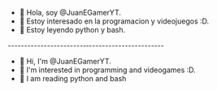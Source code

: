 - 👋 Hola, soy @JuanEGamerYT.
- 👀 Estoy interesado en la programacion y videojuegos :D.
- 🌱 Estoy leyendo python y bash.

------------------------‐-----------------------

- 👋 Hi, I'm @JuanEGamerYT.
- 👀 I'm interested in programming and videogames :D.
- 🌱 I am reading python and bash

<!---
JuanEGamerYT/JuanEGamerYT is a ✨ special ✨ repository because its `README.md` (this file) appears on your GitHub profile.
You can click the Preview link to take a look at your changes.
--->
